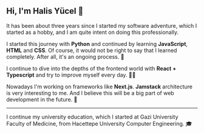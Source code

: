 ## Hi, I'm **Halis Yücel** 👋

It has been about three years since I started my software adventure, which I started as a hobby, and I am quite intent on doing this professionally.

I started this journey with **Python** and continued by learning **JavaScript**, **HTML** and **CSS**. Of course, it would not be right to say that I learned completely. After all, it's an ongoing process. 🤗

I continue to dive into the depths of the frontend world with **React + Typescript** and try to improve myself every day. 👨‍💻

Nowadays I'm working on frameworks like **Next.js**. **Jamstack** architecture is very interesting to me. And I believe this will be a big part of web development in the future. 👾

---

I continue my university education, which I started at Gazi University Faculty of Medicine, from Hacettepe University Computer Engineering. 🎓
